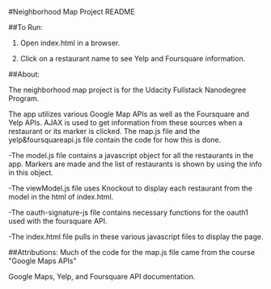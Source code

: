#Neighborhood Map Project README

##To Run:

1. Open index.html in a browser.

2. Click on a restaurant name to see Yelp and Foursquare information.


##About:

The neighborhood map project is for the Udacity Fullstack Nanodegree Program.

The app utilizes various Google Map APIs as well as the Foursquare and Yelp APIs. AJAX is used to get information from these sources when a restaurant or its marker is clicked. The map.js file and the yelp&foursquareapi.js file contain the code for how this is done.

-The model.js file contains a javascript object for all the restaurants in the app. Markers are made and the list of restaurants is shown by using the info in this object.

-The viewModel.js file uses Knockout to display each restaurant from the model in the html of index.html.

-The oauth-signature-js file contains necessary functions for the oauth1 used with the foursquare API.

-The index.html file pulls in these various javascript files to display the page.

##Attributions:
Much of the code for the map.js file came from the course "Google Maps APIs"

Google Maps, Yelp, and Foursquare API documentation.